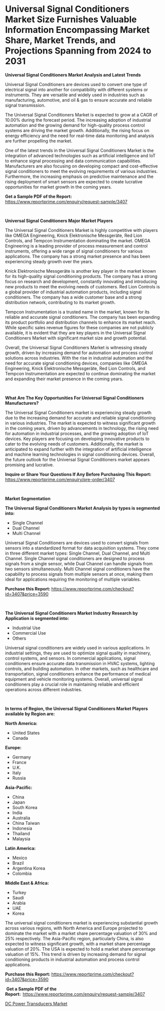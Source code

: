<p><h1>Universal Signal Conditioners Market Size Furnishes Valuable Information Encompassing Market Share, Market Trends, and Projections Spanning from 2024 to 2031</h1></p><p><strong>Universal Signal Conditioners Market Analysis and Latest Trends</strong></p>
<p><p>Universal Signal Conditioners are devices used to convert one type of electrical signal into another for compatibility with different systems or instruments. They are versatile and widely used in industries such as manufacturing, automotive, and oil & gas to ensure accurate and reliable signal transmission.</p><p>The Universal Signal Conditioners Market is expected to grow at a CAGR of 10.00% during the forecast period. The increasing adoption of industrial automation and the growing demand for high-quality process control systems are driving the market growth. Additionally, the rising focus on energy efficiency and the need for real-time data monitoring and analysis are further propelling the market.</p><p>One of the latest trends in the Universal Signal Conditioners Market is the integration of advanced technologies such as artificial intelligence and IoT to enhance signal processing and data communication capabilities. Manufacturers are also focusing on developing compact and cost-effective signal conditioners to meet the evolving requirements of various industries. Furthermore, the increasing emphasis on predictive maintenance and the rising deployment of smart sensors are expected to create lucrative opportunities for market growth in the coming years.</p></p>
<p><strong>Get a Sample PDF of the Report:&nbsp;</strong> <a href="https://www.reportprime.com/enquiry/request-sample/3407">https://www.reportprime.com/enquiry/request-sample/3407</a></p>
<p>&nbsp;</p>
<p><strong>Universal Signal Conditioners Major Market Players</strong></p>
<p><p>The Universal Signal Conditioners Market is highly competitive with players like OMEGA Engineering, Knick Elektronische Messgeräte, Red Lion Controls, and Tempcon Instrumentation dominating the market. OMEGA Engineering is a leading provider of process measurement and control instruments, offering a wide range of signal conditioners for various applications. The company has a strong market presence and has been experiencing steady growth over the years.</p><p>Knick Elektronische Messgeräte is another key player in the market known for its high-quality signal conditioning products. The company has a strong focus on research and development, constantly innovating and introducing new products to meet the evolving needs of customers. Red Lion Controls is a global provider of industrial automation products, including signal conditioners. The company has a wide customer base and a strong distribution network, contributing to its market growth.</p><p>Tempcon Instrumentation is a trusted name in the market, known for its reliable and accurate signal conditioners. The company has been expanding its product portfolio and distribution channels to enhance its market reach. While specific sales revenue figures for these companies are not publicly available, it is evident that they are key players in the Universal Signal Conditioners Market with significant market size and growth potential.</p><p>Overall, the Universal Signal Conditioners Market is witnessing steady growth, driven by increasing demand for automation and process control solutions across industries. With the rise in industrial automation and the need for accurate signal conditioning devices, companies like OMEGA Engineering, Knick Elektronische Messgeräte, Red Lion Controls, and Tempcon Instrumentation are expected to continue dominating the market and expanding their market presence in the coming years.</p></p>
<p>&nbsp;</p>
<p><strong>What Are The Key Opportunities For Universal Signal Conditioners Manufacturers?</strong></p>
<p><p>The Universal Signal Conditioners market is experiencing steady growth due to the increasing demand for accurate and reliable signal conditioning in various industries. The market is expected to witness significant growth in the coming years, driven by advancements in technology, the rising need for automation in industrial processes, and the growing adoption of IoT devices. Key players are focusing on developing innovative products to cater to the evolving needs of customers. Additionally, the market is anticipated to expand further with the integration of artificial intelligence and machine learning technologies in signal conditioning devices. Overall, the future outlook for the Universal Signal Conditioners market appears promising and lucrative.</p></p>
<p><strong>Inquire or Share Your Questions If Any Before Purchasing This Report:</strong> <a href="https://www.reportprime.com/enquiry/pre-order/3407">https://www.reportprime.com/enquiry/pre-order/3407</a></p>
<p>&nbsp;</p>
<p><strong>Market Segmentation</strong></p>
<p><strong>The Universal Signal Conditioners Market Analysis by types is segmented into:</strong></p>
<p><ul><li>Single Channel</li><li>Dual Channel</li><li>Multi Channel</li></ul></p>
<p><p>Universal Signal Conditioners are devices used to convert signals from sensors into a standardized format for data acquisition systems. They come in three different market types: Single Channel, Dual Channel, and Multi Channel. Single Channel signal conditioners are designed to process signals from a single sensor, while Dual Channel can handle signals from two sensors simultaneously. Multi Channel signal conditioners have the capability to process signals from multiple sensors at once, making them ideal for applications requiring the monitoring of multiple variables.</p></p>
<p><strong>Purchase this Report:&nbsp;</strong><a href="https://www.reportprime.com/checkout?id=3407&price=3590">https://www.reportprime.com/checkout?id=3407&price=3590</a></p>
<p>&nbsp;</p>
<p><strong>The Universal Signal Conditioners Market Industry Research by Application is segmented into:</strong></p>
<p><ul><li>Industrial Use</li><li>Commercial Use</li><li>Others</li></ul></p>
<p><p>Universal signal conditioners are widely used in various applications. In industrial settings, they are used to optimize signal quality in machinery, control systems, and sensors. In commercial applications, signal conditioners ensure accurate data transmission in HVAC systems, lighting controls, and building automation. In other markets, such as healthcare and transportation, signal conditioners enhance the performance of medical equipment and vehicle monitoring systems. Overall, universal signal conditioners play a crucial role in maintaining reliable and efficient operations across different industries.</p></p>
<p>&nbsp;</p>
<p><strong>In terms of Region, the Universal Signal Conditioners Market Players available by Region are:</strong></p>
<p>
    <p> <strong> North America: </strong>
        <ul>
            <li>United States</li>
            <li>Canada</li>
        </ul>
        </p> 
    <p> <strong> Europe: </strong>
        <ul>
            <li>Germany</li>
            <li>France</li>
            <li>U.K.</li>
            <li>Italy</li>
            <li>Russia</li>
        </ul>
        </p> 
    <p> <strong> Asia-Pacific: </strong>
        <ul>
            <li>China</li>
            <li>Japan</li>
            <li>South Korea</li>
            <li>India</li>
            <li>Australia</li>
            <li>China Taiwan</li>
            <li>Indonesia</li>
            <li>Thailand</li>
            <li>Malaysia</li>
        </ul>
        </p> 
    <p> <strong> Latin America: </strong>
        <ul>
            <li>Mexico</li>
            <li>Brazil</li>
            <li>Argentina Korea</li>
            <li>Colombia</li>
        </ul>
        </p> 
    <p> <strong> Middle East & Africa: </strong>
        <ul>
            <li>Turkey</li>
            <li>Saudi</li>
            <li>Arabia</li>
            <li>UAE</li>
            <li>Korea</li>
        </ul>
    </p>
    </p>
<p><p>The universal signal conditioners market is experiencing substantial growth across various regions, with North America and Europe projected to dominate the market with a market share percentage valuation of 30% and 25% respectively. The Asia-Pacific region, particularly China, is also expected to witness significant growth, with a market share percentage valuation of 20%. The USA is expected to hold a market share percentage valuation of 15%. This trend is driven by increasing demand for signal conditioning products in industrial automation and process control applications.</p></p>
<p><strong>Purchase this Report: </strong><a href="https://www.reportprime.com/checkout?id=3407&price=3590">https://www.reportprime.com/checkout?id=3407&price=3590</a></p>
<p>&nbsp;<strong>Get a Sample PDF of the Report:&nbsp;&nbsp;</strong><a href="https://www.reportprime.com/enquiry/request-sample/3407">https://www.reportprime.com/enquiry/request-sample/3407</a></p>
<p><strong></strong></p>
<p><p><a href="https://github.com/WillieWoodard/Market-Research-Report-List-4/blob/main/dc-power-transducers-market.md">DC Power Transducers Market</a></p></p>